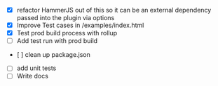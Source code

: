 * [x] refactor HammerJS out of this so it can be an external dependency passed into the plugin via options
* [x] Improve Test cases in /examples/index.html
* [x] Test prod build process with rollup
* [ ] Add test run with prod build
* [ ] clean up package.json
* [ ] add unit tests
* [ ] Write docs
